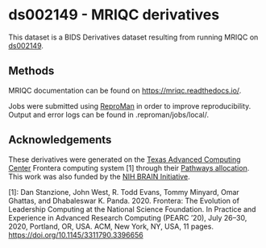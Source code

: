 # ds002149 - MRIQC derivatives

This dataset is a BIDS Derivatives dataset resulting from running MRIQC on [ds002149](https://openneuro.org/datasets/ds002149).

## Methods

MRIQC documentation can be found on https://mriqc.readthedocs.io/.

Jobs were submitted using [ReproMan](https://reproman.readthedocs.io/en/latest/) in order to improve reproducibility. Output and error logs can be found in .reproman/jobs/local/.


## Acknowledgements

These derivatives were generated on the [Texas Advanced Computing Center](https://www.tacc.utexas.edu/) Frontera computing system [1] through their [Pathways allocation](https://frontera-portal.tacc.utexas.edu/allocations/). This work was also funded by the [NIH BRAIN Initiative](https://grantome.com/grant/NIH/R24-MH117179-03).

[1]: Dan Stanzione, John West, R. Todd Evans, Tommy Minyard, Omar Ghattas, and Dhabaleswar K. Panda. 2020. Frontera: The Evolution of Leadership Computing at the National Science Foundation. In Practice and Experience in Advanced Research Computing (PEARC ’20), July 26–30, 2020, Portland, OR, USA. ACM, New York, NY, USA, 11 pages. https://doi.org/10.1145/3311790.3396656


